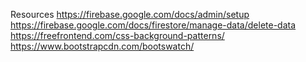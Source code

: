 Resources
https://firebase.google.com/docs/admin/setup
https://firebase.google.com/docs/firestore/manage-data/delete-data
https://freefrontend.com/css-background-patterns/
https://www.bootstrapcdn.com/bootswatch/